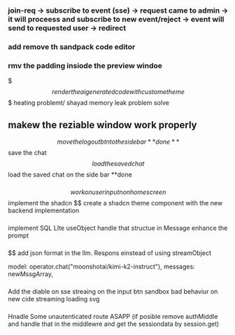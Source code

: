 ### join-req -> subscribe to event (sse) -> request came to admin -> it will proceess and subscribe to new event/reject -> event will send to requested user -> redirect

### add remove th sandpack code editor 
### rmv the padding insiode the preview windoe
$$$ render the ai generated code with custome theme
$$$ heating problemt/ shayad memory leak problem solve 

## makew the reziable window work properly 
$$ move the logout btn to the sidebar **done**
$$ save the chat
$$ load the saved chat 
$$ load the saved chat on the side bar **done


###
$$ work on userinputn on homescreen
$$ implement the shadcn
$$ create a shadcn theme component with the new backend implementation

###
implement SQL LIte
useObject 
handle that structue in Message
enhance the prompt

###
$$ add json format in the llm. Respons einstead of using streamObject

model: operator.chat("moonshotai/kimi-k2-instruct"),
messages: newMssgArray,

###
Add the diable on sse streaing on the input btn
sandbox bad behaviur on new cide streaming 
loading svg

###
Hnadle Some unautenticated route ASAPP (if posible remove authMiddle and handle that in the middlewre and get the sessiondata by session.get)
